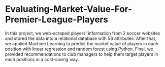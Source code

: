 # Evaluating-Market-Value-For-Premier-League-Players

In this project, we web-scraped players’ information from 2 soccer websites and stored the data into a relational database with 56 attributes. After that, we applied Machine Learning to predict the market value of players in each position with linear regression and random forest using Python. Final, we provided recommendations to club managers to help them target players in each positions in a cost-saving way.
